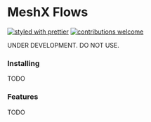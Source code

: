# MeshX Flows

[![styled with prettier](https://img.shields.io/badge/styled_with-prettier-ff69b4.svg)](https://github.com/prettier/prettier)
[![contributions welcome](https://img.shields.io/badge/contributions-welcome-brightgreen.svg?style=flat)](https://github.com/dwyl/esta/issues)

UNDER DEVELOPMENT. DO NOT USE.

### Installing

TODO

### Features

TODO
